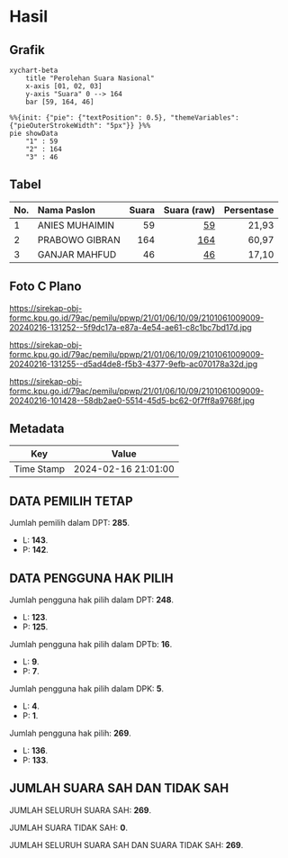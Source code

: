 # Hasil

## Grafik

```mermaid
xychart-beta
    title "Perolehan Suara Nasional"
    x-axis [01, 02, 03]
    y-axis "Suara" 0 --> 164
    bar [59, 164, 46]
```

```mermaid
%%{init: {"pie": {"textPosition": 0.5}, "themeVariables": {"pieOuterStrokeWidth": "5px"}} }%%
pie showData
    "1" : 59
    "2" : 164
    "3" : 46
```

## Tabel

| No. | Nama Paslon    | Suara | Suara (raw) | Persentase |
|:--- |:-------------- | -----:| -----------:| ----------:|
| 1   | ANIES MUHAIMIN | 59    | [59][p-1]   | 21,93      |
| 2   | PRABOWO GIBRAN | 164   | [164][p-2]  | 60,97      |
| 3   | GANJAR MAHFUD  | 46    | [46][p-3]   | 17,10      |


[p-1]: https://github.com/gigit-pemilu/pemilu-2024/blob/main/pilpres/hitung-suara/sub/21-kepulauan-riau/sub/01-bintan/sub/06-bintan-timur/sub/1009-sungai-lekop/sub/009-tps/sub/paslon-1.txt
[p-2]: https://github.com/gigit-pemilu/pemilu-2024/blob/main/pilpres/hitung-suara/sub/21-kepulauan-riau/sub/01-bintan/sub/06-bintan-timur/sub/1009-sungai-lekop/sub/009-tps/sub/paslon-2.txt
[p-3]: https://github.com/gigit-pemilu/pemilu-2024/blob/main/pilpres/hitung-suara/sub/21-kepulauan-riau/sub/01-bintan/sub/06-bintan-timur/sub/1009-sungai-lekop/sub/009-tps/sub/paslon-3.txt

## Foto C Plano

https://sirekap-obj-formc.kpu.go.id/79ac/pemilu/ppwp/21/01/06/10/09/2101061009009-20240216-131252--5f9dc17a-e87a-4e54-ae61-c8c1bc7bd17d.jpg

https://sirekap-obj-formc.kpu.go.id/79ac/pemilu/ppwp/21/01/06/10/09/2101061009009-20240216-131255--d5ad4de8-f5b3-4377-9efb-ac070178a32d.jpg

https://sirekap-obj-formc.kpu.go.id/79ac/pemilu/ppwp/21/01/06/10/09/2101061009009-20240216-101428--58db2ae0-5514-45d5-bc62-0f7ff8a9768f.jpg


## Metadata

| Key        | Value               |
| ---------- | ------------------- |
| Time Stamp | 2024-02-16 21:01:00 |


## DATA PEMILIH TETAP

Jumlah pemilih dalam DPT: **285**.
 * L: **143**.
 * P: **142**.

## DATA PENGGUNA HAK PILIH

Jumlah pengguna hak pilih dalam DPT: **248**.
 * L: **123**.
 * P: **125**.

Jumlah pengguna hak pilih dalam DPTb: **16**.
 * L: **9**.
 * P: **7**.

Jumlah pengguna hak pilih dalam DPK: **5**.
 * L: **4**.
 * P: **1**.

Jumlah pengguna hak pilih: **269**.
 * L: **136**.
 * P: **133**.

## JUMLAH SUARA SAH DAN TIDAK SAH

JUMLAH SELURUH SUARA SAH: **269**.

JUMLAH SUARA TIDAK SAH: **0**.

JUMLAH SELURUH SUARA SAH DAN SUARA TIDAK SAH: **269**.


